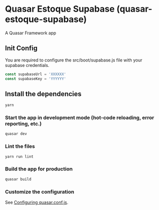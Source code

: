 # Quasar Estoque Supabase (quasar-estoque-supabase)

A Quasar Framework app

## Init Config

You are required to configure the src/boot/supabase.js file with your supabase credentials.

```js
const supabaseUrl = 'XXXXXX'
const supabaseKey = 'YYYYYY'
```

## Install the dependencies
```bash
yarn
```

### Start the app in development mode (hot-code reloading, error reporting, etc.)
```bash
quasar dev
```

### Lint the files
```bash
yarn run lint
```

### Build the app for production
```bash
quasar build
```

### Customize the configuration
See [Configuring quasar.conf.js](https://quasar.dev/quasar-cli/quasar-conf-js).
